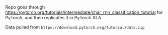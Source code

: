 Repo goes through
https://pytorch.org/tutorials/intermediate/char_rnn_classification_tutorial for
PyTorch, and then replicates it in PyTorch XLA.

Data pulled from `https://download.pytorch.org/tutorial/data.zip`
